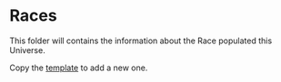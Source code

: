 # Races

This folder will contains the information about the Race populated this Universe.

Copy the [template](https://github.com/the-great-stories/SpaceOperaUniverse/blob/master/Races/__TEMPLATE.md) to add a new one.
